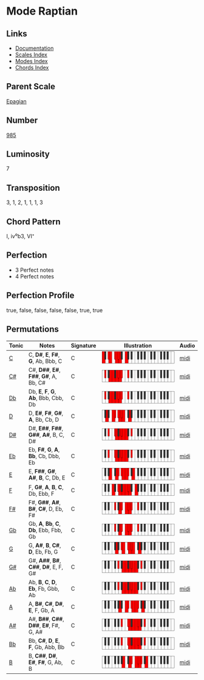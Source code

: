 # Mode Raptian

## Links

- [Documentation](README.md)
- [Scales Index](Scales.md)
- [Modes Index](Modes.md)
- [Chords Index](Chords.md)

## Parent Scale

[Epagian](ScaleEpagian.md)

## Number

[985](https://ianring.com/musictheory/scales/985)

## Luminosity

7

## Transposition

3, 1, 2, 1, 1, 1, 3

## Chord Pattern

I, iv⁰b3, VI⁺

## Perfection

- 3 Perfect notes
- 4 Perfect notes

## Perfection Profile

true, false, false, false, false, true, true

## Permutations

| Tonic | Notes | Signature | Illustration | Audio |
|-------|-------|-----------|--------------|-------|
| [C](ModeCNaturalRaptian.md) | C, **D#**, **E**, **F#**, **G**, Ab, Bbb, C | C | ![CNaturalRaptian](ModeCNaturalRaptian.png) | [midi](https://github.com/edipermadi/music/blob/main/docs/ModeCNaturalRaptian.mid?raw=true) |
| [C#](ModeCSharpRaptian.md) | C#, **D##**, **E#**, **F##**, **G#**, A, Bb, C# | C | ![CSharpRaptian](ModeCSharpRaptian.png) | [midi](https://github.com/edipermadi/music/blob/main/docs/ModeCSharpRaptian.mid?raw=true) |
| [Db](ModeDFlatRaptian.md) | Db, **E**, **F**, **G**, **Ab**, Bbb, Cbb, Db | C | ![DFlatRaptian](ModeDFlatRaptian.png) | [midi](https://github.com/edipermadi/music/blob/main/docs/ModeDFlatRaptian.mid?raw=true) |
| [D](ModeDNaturalRaptian.md) | D, **E#**, **F#**, **G#**, **A**, Bb, Cb, D | C | ![DNaturalRaptian](ModeDNaturalRaptian.png) | [midi](https://github.com/edipermadi/music/blob/main/docs/ModeDNaturalRaptian.mid?raw=true) |
| [D#](ModeDSharpRaptian.md) | D#, **E##**, **F##**, **G##**, **A#**, B, C, D# | C | ![DSharpRaptian](ModeDSharpRaptian.png) | [midi](https://github.com/edipermadi/music/blob/main/docs/ModeDSharpRaptian.mid?raw=true) |
| [Eb](ModeEFlatRaptian.md) | Eb, **F#**, **G**, **A**, **Bb**, Cb, Dbb, Eb | C | ![EFlatRaptian](ModeEFlatRaptian.png) | [midi](https://github.com/edipermadi/music/blob/main/docs/ModeEFlatRaptian.mid?raw=true) |
| [E](ModeENaturalRaptian.md) | E, **F##**, **G#**, **A#**, **B**, C, Db, E | C | ![ENaturalRaptian](ModeENaturalRaptian.png) | [midi](https://github.com/edipermadi/music/blob/main/docs/ModeENaturalRaptian.mid?raw=true) |
| [F](ModeFNaturalRaptian.md) | F, **G#**, **A**, **B**, **C**, Db, Ebb, F | C | ![FNaturalRaptian](ModeFNaturalRaptian.png) | [midi](https://github.com/edipermadi/music/blob/main/docs/ModeFNaturalRaptian.mid?raw=true) |
| [F#](ModeFSharpRaptian.md) | F#, **G##**, **A#**, **B#**, **C#**, D, Eb, F# | C | ![FSharpRaptian](ModeFSharpRaptian.png) | [midi](https://github.com/edipermadi/music/blob/main/docs/ModeFSharpRaptian.mid?raw=true) |
| [Gb](ModeGFlatRaptian.md) | Gb, **A**, **Bb**, **C**, **Db**, Ebb, Fbb, Gb | C | ![GFlatRaptian](ModeGFlatRaptian.png) | [midi](https://github.com/edipermadi/music/blob/main/docs/ModeGFlatRaptian.mid?raw=true) |
| [G](ModeGNaturalRaptian.md) | G, **A#**, **B**, **C#**, **D**, Eb, Fb, G | C | ![GNaturalRaptian](ModeGNaturalRaptian.png) | [midi](https://github.com/edipermadi/music/blob/main/docs/ModeGNaturalRaptian.mid?raw=true) |
| [G#](ModeGSharpRaptian.md) | G#, **A##**, **B#**, **C##**, **D#**, E, F, G# | C | ![GSharpRaptian](ModeGSharpRaptian.png) | [midi](https://github.com/edipermadi/music/blob/main/docs/ModeGSharpRaptian.mid?raw=true) |
| [Ab](ModeAFlatRaptian.md) | Ab, **B**, **C**, **D**, **Eb**, Fb, Gbb, Ab | C | ![AFlatRaptian](ModeAFlatRaptian.png) | [midi](https://github.com/edipermadi/music/blob/main/docs/ModeAFlatRaptian.mid?raw=true) |
| [A](ModeANaturalRaptian.md) | A, **B#**, **C#**, **D#**, **E**, F, Gb, A | C | ![ANaturalRaptian](ModeANaturalRaptian.png) | [midi](https://github.com/edipermadi/music/blob/main/docs/ModeANaturalRaptian.mid?raw=true) |
| [A#](ModeASharpRaptian.md) | A#, **B##**, **C##**, **D##**, **E#**, F#, G, A# | C | ![ASharpRaptian](ModeASharpRaptian.png) | [midi](https://github.com/edipermadi/music/blob/main/docs/ModeASharpRaptian.mid?raw=true) |
| [Bb](ModeBFlatRaptian.md) | Bb, **C#**, **D**, **E**, **F**, Gb, Abb, Bb | C | ![BFlatRaptian](ModeBFlatRaptian.png) | [midi](https://github.com/edipermadi/music/blob/main/docs/ModeBFlatRaptian.mid?raw=true) |
| [B](ModeBNaturalRaptian.md) | B, **C##**, **D#**, **E#**, **F#**, G, Ab, B | C | ![BNaturalRaptian](ModeBNaturalRaptian.png) | [midi](https://github.com/edipermadi/music/blob/main/docs/ModeBNaturalRaptian.mid?raw=true) |
